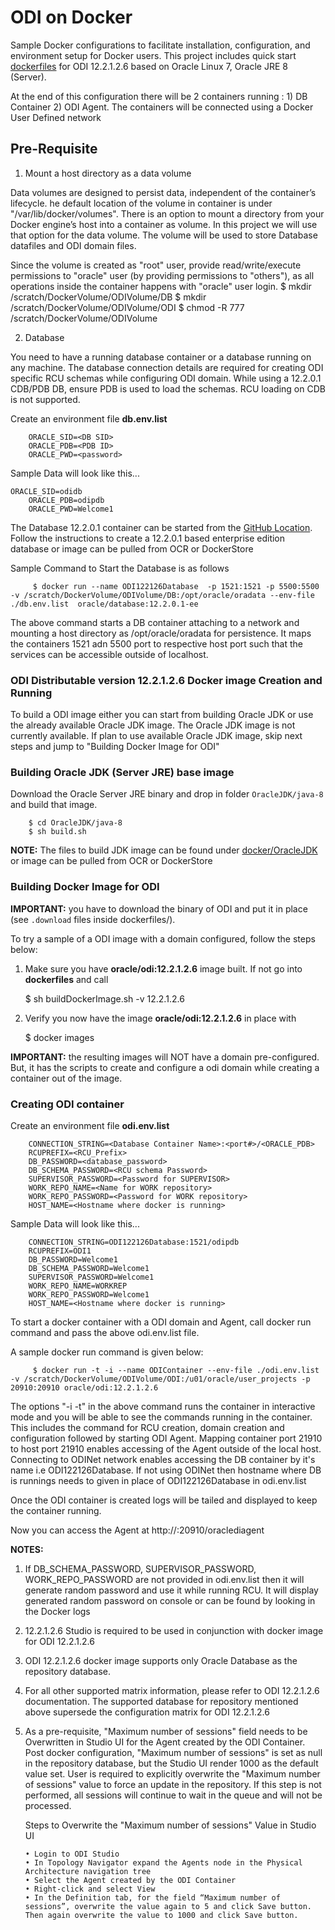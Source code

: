 ODI on Docker
=============
Sample Docker configurations to facilitate installation, configuration, and environment setup for Docker users. This project includes quick start [dockerfiles](dockerfiles/) for ODI 12.2.1.2.6 based on Oracle Linux 7, Oracle JRE 8 (Server).

At the end of this configuration there will be 2 containers running : 1) DB Container 2) ODI Agent.
The containers will be connected using a Docker User Defined network 

## Pre-Requisite

1. Mount a host directory as a data volume

Data volumes are designed to persist data, independent of the container’s lifecycle. he default location of the volume in container is under "/var/lib/docker/volumes".
There is an option to mount a directory from your Docker engine’s host into a container as volume. In this project we will use that option for the data volume. 
The volume will be used to store Database datafiles and ODI domain files.

Since the volume is created as "root" user, provide read/write/execute permissions to "oracle" user (by providing permissions to "others"), as all operations inside the container happens with "oracle" user login.
       $ mkdir /scratch/DockerVolume/ODIVolume/DB
       $ mkdir /scratch/DockerVolume/ODIVolume/ODI
       $ chmod -R 777 /scratch/DockerVolume/ODIVolume

2. Database

You need to have a running database container or a database running on any machine. 
The database connection details are required for creating ODI specific RCU schemas while configuring ODI domain. 
While using a 12.2.0.1 CDB/PDB DB, ensure PDB is used to load the schemas. RCU loading on CDB is not supported.

Create an environment file **db.env.list**

        ORACLE_SID=<DB SID>
        ORACLE_PDB=<PDB ID>
        ORACLE_PWD=<password>
        
Sample Data will look like this...

	ORACLE_SID=odidb
        ORACLE_PDB=odipdb
        ORACLE_PWD=Welcome1
        
The Database 12.2.0.1 container can be started from the [GitHub Location](https://github.com/oracle/docker-images/tree/master/OracleDatabase/dockerfiles/12.2.0.1). 
Follow the instructions to create a 12.2.0.1 based enterprise edition database or image can be pulled from OCR or DockerStore
        
Sample Command to Start the Database is as follows

         $ docker run --name ODI122126Database  -p 1521:1521 -p 5500:5500 -v /scratch/DockerVolume/ODIVolume/DB:/opt/oracle/oradata --env-file ./db.env.list  oracle/database:12.2.0.1-ee

The above command starts a DB container attaching to a network and mounting a host directory as /opt/oracle/oradata for persistence. 
It maps the containers 1521 adn 5500 port to respective host port such that the services can be accessible outside of localhost.

### ODI Distributable version 12.2.1.2.6 Docker image Creation and Running

To build a ODI image either you can start from building Oracle JDK or use the already available Oracle JDK image.
The Oracle JDK  image is not currently available.
If plan to use available Oracle JDK image, skip next steps and jump to "Building Docker Image for ODI"

### Building Oracle JDK (Server JRE) base image

Download the Oracle Server JRE binary and drop in folder `OracleJDK/java-8` and build that image.

        $ cd OracleJDK/java-8
        $ sh build.sh

**NOTE:** The files to build JDK image can be found under [docker/OracleJDK](https://github.com/oracle/docker-images/tree/master/OracleJDK) or image can be pulled from OCR or DockerStore

### Building Docker Image for ODI

**IMPORTANT:** you have to download the binary of ODI and put it in place (see `.download` files inside dockerfiles/<version>).


To try a sample of a ODI image with a domain configured, follow the steps below:

  1. Make sure you have **oracle/odi:12.2.1.2.6** image built. If not go into **dockerfiles** and call 

        $ sh buildDockerImage.sh -v 12.2.1.2.6

  2. Verify you now have the image **oracle/odi:12.2.1.2.6** in place with 

        $ docker images

**IMPORTANT:** the resulting images will NOT have a domain pre-configured. But, it has the scripts to create and configure a odi domain while creating a container out of the image.


### Creating ODI container

Create an environment file **odi.env.list**

        CONNECTION_STRING=<Database Container Name>:<port#>/<ORACLE_PDB>
        RCUPREFIX=<RCU_Prefix>
        DB_PASSWORD=<database_password>
        DB_SCHEMA_PASSWORD=<RCU schema Password>
        SUPERVISOR_PASSWORD=<Password for SUPERVISOR>
        WORK_REPO_NAME=<Name for WORK repository>
        WORK_REPO_PASSWORD=<Password for WORK repository>
        HOST_NAME=<Hostname where docker is running>
        
        
Sample Data will look like this...

        CONNECTION_STRING=ODI122126Database:1521/odipdb
        RCUPREFIX=ODI1
        DB_PASSWORD=Welcome1
        DB_SCHEMA_PASSWORD=Welcome1
        SUPERVISOR_PASSWORD=Welcome1
        WORK_REPO_NAME=WORKREP
        WORK_REPO_PASSWORD=Welcome1
        HOST_NAME=<Hostname where docker is running>

To start a docker container with a ODI domain and Agent, call docker run command and pass the above odi.env.list file.

A sample docker run command is given below:

         $ docker run -t -i --name ODIContainer --env-file ./odi.env.list -v /scratch/DockerVolume/ODIVolume/ODI:/u01/oracle/user_projects -p 20910:20910 oracle/odi:12.2.1.2.6

The options "-i -t" in the above command runs the container in interactive mode and you will be able to see the commands running in the container. 
This includes the command for RCU creation, domain creation and configuration followed by starting ODI Agent. 
Mapping container port 21910 to host port 21910 enables accessing of the Agent outside of the local host.
Connecting to ODINet network enables accessing the DB container by it's name i.e ODI122126Database. If not using ODINet then hostname where DB is runnings needs to given in place of ODI122126Database in odi.env.list

Once the ODI container is created logs will be tailed and displayed to keep the container running.

Now you can access the Agent at http://<host name>:20910/oraclediagent 
         
**NOTES:** 

1) If DB_SCHEMA_PASSWORD, SUPERVISOR_PASSWORD, WORK_REPO_PASSWORD are not provided in odi.env.list then it will generate random password and use it while running RCU. It will display generated random password on console or can be found by looking in the Docker logs

2) 12.2.1.2.6 Studio is required to be used in conjunction with docker image for ODI 12.2.1.2.6

3) ODI 12.2.1.2.6 docker image supports only Oracle Database as the repository database. 

4) For all other supported matrix information, please refer to ODI 12.2.1.2.6 documentation. The supported database for repository mentioned above supersede the configuration matrix for ODI 12.2.1.2.6

5) As a pre-requisite, "Maximum number of sessions" field needs to be Overwritten in Studio UI for the Agent created by the ODI Container. Post docker configuration, "Maximum number of sessions" is set as null in the repository database, but the Studio UI  render 1000 as the default value set. User is required  to explicitly overwrite the "Maximum number of sessions"  value to force an update in the repository. If this step is not performed, all sessions will continue to wait in the queue and will not be processed.

     Steps to Overwrite the "Maximum number of sessions"  Value in Studio UI

       • Login to ODI Studio
       • In Topology Navigator expand the Agents node in the Physical Architecture navigation tree
       • Select the Agent created by the ODI Container
       • Right-click and select View
       • In the Definition tab, for the field “Maximum number of sessions”, overwrite the value again to 5 and click Save button. Then again overwrite the value to 1000 and click Save button.



